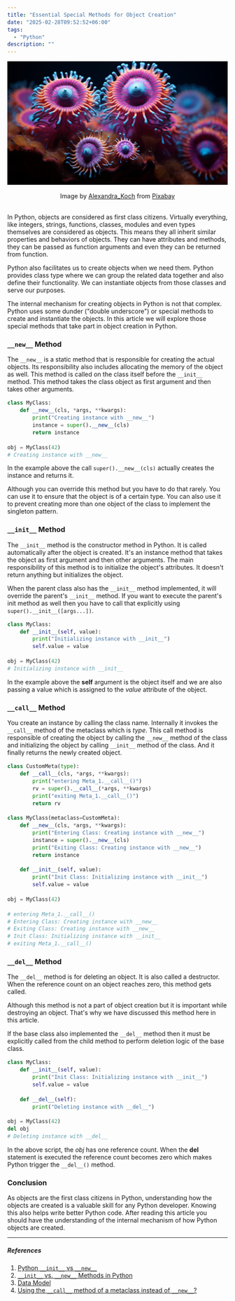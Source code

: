 ```yaml
---
title: "Essential Special Methods for Object Creation"
date: "2025-02-28T09:52:52+06:00"
tags:
  - "Python"
description: ""
---
```


![Essential Special Methods for Object Creation](essential-special-methods-for-objects-creation.png "Essential Special Methods for Object Creation")
<center>
Image by <a href="https://pixabay.com/users/alexandra_koch-621802/?utm_source=link-attribution&utm_medium=referral&utm_campaign=image&utm_content=8623039">Alexandra_Koch</a> from <a href="https://pixabay.com//?utm_source=link-attribution&utm_medium=referral&utm_campaign=image&utm_content=8623039">Pixabay</a>
</center>

<br>

In Python, objects are considered as first class citizens. Virtually everything, like integers, strings, functions, classes, modules and even types themselves are considered as objects. This means they all inherit similar properties and behaviors of objects. They can have attributes and methods, they can be passed as function arguments and even they can be returned from function.

Python also facilitates us to create objects when we need them. Python provides class type where we can group the related data together and also define their functionality. We can instantiate objects from those classes and serve our purposes. 

The internal mechanism for creating objects in Python is not that complex. Python uses some dunder ("double underscore") or special methods to create and instantiate the objects. In this article we will explore those special methods that take part in object creation in Python.

### `__new__` Method
The `__new__` is a static method that is responsible for creating the actual objects. Its responsibility also includes allocating the memory of the object as well. This method is called on the class itself before the `__init__` method. This method takes the class object as first argument and then takes other arguments. 

```python
class MyClass:
    def __new__(cls, *args, **kwargs):
        print("Creating instance with __new__")
        instance = super().__new__(cls)
        return instance

obj = MyClass(42)
# Creating instance with __new__
```
In the example above the call `super().__new__(cls)` actually creates the instance and returns it. 

Although you can override this method but you have to do that rarely. You can use it to ensure that the object is of a certain type. You can also use it to prevent creating more than one object of the class to implement the singleton pattern.

### `__init__` Method
The `__init__` method is the constructor method in Python. It is called automatically after the object is created. It's an instance method that takes the object as first argument and then other arguments. The main responsibility of this method is to initialize the object's attributes. It doesn't return anything but initializes the object.

When the parent class also has the `__init__` method implemented, it will override the parent's `__init__` method. If you want to execute the parent's init method as well then you have to call that explicitly using `super().__init__([args...])`.

```python
class MyClass:
    def __init__(self, value):
        print("Initializing instance with __init__")
        self.value = value

obj = MyClass(42)
# Initializing instance with __init__
```
In the example above the **self** argument is the object itself and we are also passing a value which is assigned to the *value* attribute of the object.

### `__call__` Method
You create an instance by calling the class name. Internally it invokes the `__call__` method of the metaclass which is *type*. This call method is responsible of creating the object by calling the `__new__` method of the class and initializing the object by calling `__init__` method of the class. And it finally returns the newly created object.

```python
class CustomMeta(type):
    def __call__(cls, *args, **kwargs):
        print("entering Meta_1.__call__()")
        rv = super().__call__(*args, **kwargs)
        print("exiting Meta_1.__call__()")
        return rv

class MyClass(metaclass=CustomMeta):
    def __new__(cls, *args, **kwargs):
        print("Entering Class: Creating instance with __new__")
        instance = super().__new__(cls)
        print("Exiting Class: Creating instance with __new__")
        return instance

    def __init__(self, value):
        print("Init Class: Initializing instance with __init__")
        self.value = value

obj = MyClass(42)

# entering Meta_1.__call__()
# Entering Class: Creating instance with __new__
# Exiting Class: Creating instance with __new__
# Init Class: Initializing instance with __init__
# exiting Meta_1.__call__()
```

### `__del__` Method
The `__del__` method is for deleting an object. It is also called a destructor. When the reference count on an object reaches zero, this method gets called. 

Although this method is not a part of object creation but it is important while destroying an object. That's why we have discussed this method here in this article.

If the base class also implemented the `__del__` method then it must be explicitly called from the child method to perform deletion logic of the base class. 
```python
class MyClass:
    def __init__(self, value):
        print("Init Class: Initializing instance with __init__")
        self.value = value

    def __del__(self):
        print("Deleting instance with __del__")

obj = MyClass(42)
del obj
# Deleting instance with __del__
```

In the above script, the *obj* has one reference count. When the **del** statement is executed the reference count becomes zero which makes Python trigger the `__del__()` method.

### Conclusion
As objects are the first class citizens in Python, understanding how the objects are created is a valuable skill for any Python developer. Knowing this also helps write better Python code. After reading this article you should have the understanding of the internal mechanism of how Python objects are created.

---

##### References
1. [Python `__init__` vs `__new__`](https://www.geeksforgeeks.org/python-init-vs-new/)
2. [`__init__` vs. `__new__` Methods in Python](https://builtin.com/data-science/new-python)
3. [Data Model](https://docs.python.org/3/reference/datamodel.html#basic-customization)
4. [Using the `__call__` method of a metaclass instead of `__new__`?](https://stackoverflow.com/a/39363704/6427186)
